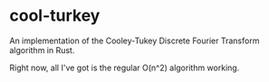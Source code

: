 cool-turkey
===========

An implementation of the Cooley-Tukey Discrete Fourier Transform algorithm in Rust.

Right now, all I've got is the regular O(n^2) algorithm working.
